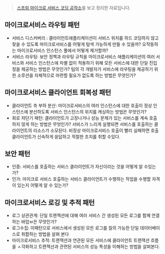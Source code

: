 > [스프링 마이크로 서비스 코딩 공작소](http://www.yes24.com/Product/Goods/67473377)를 보고 정리한 자료입니다.

## 마이크로서비스 라우팅 패턴
* 서비스 디스커버리 : 클라이언트애플리케이션이 서비스 위치를 하드 코딩하지 않고 찾을 수 있도록 마이크로서비스를 어떻게 탐색 가능하게 만들 수 있을까? 오작동하는 마이크로서비스 인스턴스 풀에서 어떻게 제거할까?
* 서비스 라우팅: 보안 정책과 라우팅 규칙을 마이크로서비스 애플리케이션의 여러 서비스와 서비스 인스턴스에 차별 없이 적용하기 위해 모든 서비스에 대한 단일 진입정을 제공하는 방법은 무앗인가? 팀의 각 개발자가 서비스에 라우팅을 제공하기 위한 소루션을 자체적으로 마련할 필요가 없도록 하는 방법은 무엇인가?

## 마이크로서비스 클라이언트 회복성 패턴
* 클라이언트 측 부하 분산: 마이크로서비스의 여러 인스턴스에 대한 호출이 정상 인스턴스에 분산하도록 서비스 인스턴스의 위치를 캐싱하는 방법은 무엇인가?
* 회로 차단기 패턴: 클라이언트가 고장나거나 성능 문제가 있는 서비스를 계속 호출하지 않게 하는 방법은 무엇인가? 서비스가 느리게 실행되면 서비스를 호출하는 클라이언트의 리소스가 소모된다. 비정상 마이크로서비스 호출이 빨리 실패하면 호출 클라이언트가 신속하게 응답하고 적절한 조치를 취할 수있다.

## 보안 패턴
* 인증: 서비스를 호출하는 서비스 클라이언트가 자신이라는 것을 어떻게 알 수있는가?
* 인가: 마이크로 서비스 호출하는 서비스 클라이언트가 수행하는 작업을 수행할 자격이 있는지 어떻게 알 수 있는가?


## 마이크로서비스 로깅 및 추적 패턴
* 로그 상관관계: 단일 트랜잭션에 대해 여러 서비스 간 생성된 모든 로그를 함께 연결하는 바업ㅂ은 무엇인가?
* 로그수집: 이패턴으로 서비스에서 생성된 모든 로그를 질의 가능한 단일 데이터베이스로 취합하는 방법을 살펴 본다
* 마이크로서비스 추적: 트랜잭션과 연관된 모든 서비스에 클라이언트 트랜잭션 흐름을 ㅅ각화하고 트랜잭선과 관련된 서비스의 성능 특성을 이해하는 방법을 살펴본다.